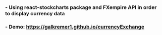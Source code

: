 ### - Using react-stockcharts package and FXempire API in order to display currency data 

### - Demo: https://galkremer1.github.io/currencyExchange
